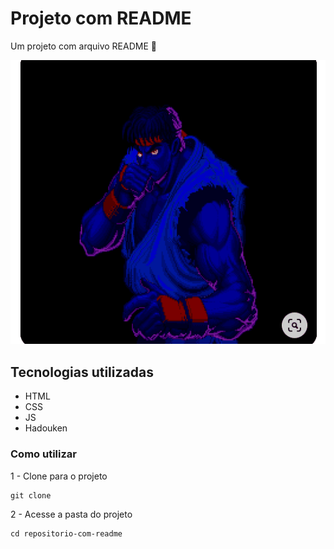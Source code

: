 # Projeto com README
Um projeto com arquivo README 🚀

[<img src="./tela-hadouken-snes.gif" alt="gif da tela inicial hadouken">](https://br.pinterest.com/pin/626985579344972676/)


## Tecnologias utilizadas
- HTML
- CSS
- JS
- Hadouken

### Como utilizar 

1 - Clone para o projeto 

``` 
git clone

```
2 - Acesse a pasta do projeto 
```
cd repositorio-com-readme
```